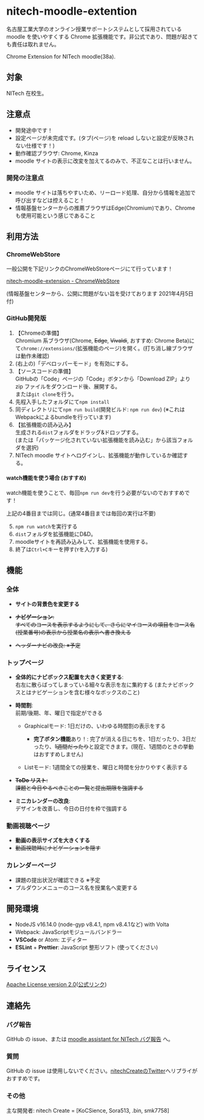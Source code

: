 # nitech-moodle-extention

名古屋工業大学のオンライン授業サポートシステムとして採用されている moodle を使いやすくする Chrome 拡張機能です。非公式であり、問題が起きても責任は取れません。<br>

Chrome Extension for NITech moodle(38a).

## 対象

NITech 在校生。

## 注意点

- 開発途中です！
- 設定ページが未完成です。(タブ(ページ)を reload しないと設定が反映されない仕様です！)
- 動作確認ブラウザ: Chrome, Kinza
- moodle サイトの表示に改変を加えてるのみで、不正なことは行いません。

### 開発の注意点

- moodle サイトは落ちやすいため、リーロード処理、自分から情報を追加で呼び出すなどは控えること！
- 情報基盤センターからの推薦ブラウザはEdge(Chromium)であり、Chromeも使用可能という感じであること

## 利用方法

### ChromeWebStore

一般公開を下記リンクのChromeWebStoreページにて行っています！

[nitech-moodle-extension - ChromeWebStore](https://chrome.google.com/webstore/detail/nitech-moodle-extension/ibhjlbmhcgcmnipnbecooagnfannciol?hl=ja)

(情報基盤センターから、公開に問題がない旨を受けております 2021年4月5日付)

### GitHub開発版

1. 【Chromeの準備】<br>Chromium 系ブラウザ(Chrome, ~~Edge~~, ~~Vivaldi~~, おすすめ: Chrome Beta)にて`chrome://extensions/`(拡張機能のページ)を開く。(打ち消し線ブラウザは動作未確認)
2. (右上の)「デベロッパーモード」を有効にする。
3. 【ソースコードの準備】<br>GitHubの「Code」ページの「Code」ボタンから「Download ZIP」より zip ファイルをダウンロード後、展開する。<br>または`git clone`を行う。
4. 先程入手したフォルダにて`npm install`
5. 同ディレクトリにて`npm run build`(開発ビルド: `npm run dev`) (※これはWebpackによるbundleを行っています)
6. 【拡張機能の読み込み】<br>生成される`dist`フォルダをドラッグ&ドロップする。<br>(または「パッケージ化されていない拡張機能を読み込む」から該当フォルダを選択)
7. NITech moodle サイトへログインし、拡張機能が動作しているか確認する。

#### watch機能を使う場合 (おすすめ)

watch機能を使うことで、毎回`npm run dev`を行う必要がないのでおすすめです！

上記の4番目までは同じ。(通常4番目までは毎回の実行は不要)

5. `npm run watch`を実行する
6. `dist`フォルダを拡張機能にD&D。
7. moodleサイトを再読み込みして、拡張機能を使用する。
7. 終了は`Ctrl+C`キーを押す(`Y`を入力する)

## 機能

### 全体

- **サイトの背景色を変更する**

- ~~**ナビゲーション**: <br>すべてのコースを表示するようにして、さらにマイコースの項目をコース名(授業番号)の表示から授業名の表示へ書き換える~~
- ~~ヘッダーナビの改良: ※予定~~

### トップページ

- **全体的にナビボックス配置を大きく変更する**: <br>右左に散らばってしまっている細々な表示を左に集約する (またナビボックスとはナビゲーションを含む様々なボックスのこと)
- **時間割**: <br>前期/後期、年、曜日で指定ができる
  - Graphicalモード: 1日だけの、いわゆる時間割の表示をする
    - **完了ボタン機能**あり！: 完了が消える日にちを、1日だったり、3日だったり、~~1週間だったり~~と設定できます。(現在、1週間のときの挙動はおすすめしません)

  - Listモード: 1週間全ての授業を、曜日と時間を分かりやすく表示する

- ~~**ToDo リスト**: <br>課題と今日やるべきことの一覧と提出期限を強調する~~
- **ミニカレンダーの改良**: <br>デザインを改善し、今日の日付を枠で強調する

### 動画視聴ページ

- **動画の表示サイズを大きくする**
- ~~動画視聴時にナビゲーションを隠す~~

### カレンダーページ

- 課題の提出状況が確認できる ※予定
- プルダウンメニューのコース名を授業名へ変更する

## 開発環境

- NodeJS v16.14.0 (node-gyp v8.4.1, npm v8.4.1など) with Volta
- Webpack: JavaScriptモジュールバンドラー
- **VSCode** or Atom: エディター
- **ESLint** + **Prettier**: JavaScript 整形ソフト (使ってください)

## ライセンス

[Apache License version 2.0](LICENSE)([公式リンク](http://www.apache.org/licenses/LICENSE-2.0))

## 連絡先

### バグ報告

GitHub の issue、または [moodle assistant for NITech バグ報告](http://nitech-create.com/forms/moodle-assistant/bug/) へ。

### 質問

GitHub の issue は使用しないでください。[nitechCreateのTwitter](https://twitter.com/nitechCreate)へリプライがおすすめです。

### その他

主な開発者: nitech Create = [KoCSience, Sora513, .bin, smk7758]
